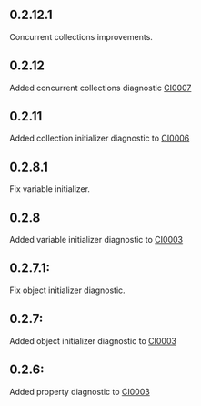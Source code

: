 ## 0.2.12.1
Concurrent collections improvements.

## 0.2.12
Added concurrent collections diagnostic [CI0007](https://github.com/Backs/Collections.Analyzer/blob/master/Documentation/CI0007.md)

## 0.2.11
Added collection initializer diagnostic to [CI0006](https://github.com/Backs/Collections.Analyzer/blob/master/Documentation/CI0006.md)

## 0.2.8.1
Fix variable initializer.

## 0.2.8
Added variable initializer diagnostic to [CI0003](https://github.com/Backs/Collections.Analyzer/blob/master/Documentation/CI0003.md)

## 0.2.7.1:
Fix object initializer diagnostic.

## 0.2.7:

Added object initializer diagnostic to [CI0003](https://github.com/Backs/Collections.Analyzer/blob/master/Documentation/CI0003.md)

## 0.2.6:

Added property diagnostic to [CI0003](https://github.com/Backs/Collections.Analyzer/blob/master/Documentation/CI0003.md)
